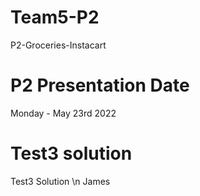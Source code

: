 # Team5-P2
P2-Groceries-Instacart
# P2 Presentation Date
Monday  - May 23rd 2022
# Test3 solution
Test3 Solution \n
James

